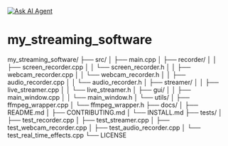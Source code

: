 [![Ask AI Agent](https://img.shields.io/badge/Ask%20AI-Agent-blue)](https://huggingface.co/chat?repo=your-repo)
# my_streaming_software
my_streaming_software/
├── src/
│   ├── main.cpp
│   ├── recorder/
│   │   ├── screen_recorder.cpp
│   │   └── screen_recorder.h
│   │   ├── webcam_recorder.cpp
│   │   └── webcam_recorder.h
│   │   ├── audio_recorder.cpp
│   │   └── audio_recorder.h
│   ├── streamer/
│   │   ├── live_streamer.cpp
│   │   └── live_streamer.h
│   ├── gui/
│   │   ├── main_window.cpp
│   │   └── main_window.h
│   └── utils/
│       ├── ffmpeg_wrapper.cpp
│       └── ffmpeg_wrapper.h
├── docs/
│   ├── README.md
│   ├── CONTRIBUTING.md
│   └── INSTALL.md
├── tests/
│   ├── test_recorder.cpp
│   ├── test_streamer.cpp
│   ├── test_webcam_recorder.cpp
│   ├── test_audio_recorder.cpp
│   └── test_real_time_effects.cpp
└── LICENSE
